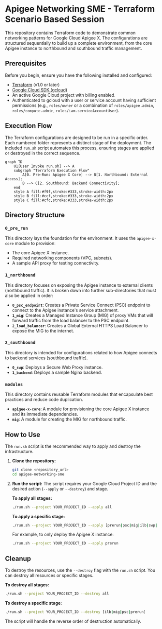 # Apigee Networking SME - Terraform Scenario Based Session

This repository contains Terraform code to demonstrate common networking patterns for Google Cloud Apigee X. The configurations are structured sequentially to build up a complete environment, from the core Apigee instance to northbound and southbound traffic management.

## Prerequisites

Before you begin, ensure you have the following installed and configured:
- [Terraform](https://learn.hashicorp.com/tutorials/terraform/install-cli) (v1.0 or later)
- [Google Cloud SDK (gcloud)](https://cloud.google.com/sdk/docs/install)
- An active Google Cloud project with billing enabled.
- Authenticated to gcloud with a user or service account having sufficient permissions (e.g., `roles/owner` or a combination of `roles/apigee.admin`, `roles/compute.admin`, `roles/iam.serviceAccountUser`).

## Execution Flow

The Terraform configurations are designed to be run in a specific order. Each numbered folder represents a distinct stage of the deployment. The included `run.sh` script automates this process, ensuring stages are applied or destroyed in the correct sequence.

```mermaid
graph TD
    U1[User Invoke run.sh] --> A
    subgraph "Terraform Execution Flow"
        A[0. Pre-Run: Apigee X Core] --> B[1. Northbound: External Access];
        B --> C[2. Southbound: Backend Connectivity];
    end
    style A fill:#f9f,stroke:#333,stroke-width:2px
    style B fill:#ccf,stroke:#333,stroke-width:2px
    style C fill:#cfc,stroke:#333,stroke-width:2px
```

## Directory Structure

### `0_pre_run`
This directory lays the foundation for the environment. It uses the `apigee-x-core` module to provision:
- The core Apigee X instance.
- Required networking components (VPC, subnets).
- A sample API proxy for testing connectivity.

### `1_northbound`
This directory focuses on exposing the Apigee instance to external clients (northbound traffic). It is broken down into further sub-directories that must also be applied in order:
- **`0_psc_endpoint`**: Creates a Private Service Connect (PSC) endpoint to connect to the Apigee instance's service attachment.
- **`1_mig`**: Creates a Managed Instance Group (MIG) of proxy VMs that will forward traffic from the load balancer to the PSC endpoint.
- **`2_load_balancer`**: Creates a Global External HTTPS Load Balancer to expose the MIG to the internet.

### `2_southbound`
This directory is intended for configurations related to how Apigee connects to backend services (southbound traffic).
- **`0_swp`**: Deploys a Secure Web Proxy instance.
- **`1_backend`**: Deploys a sample Nginx backend.

### `modules`
This directory contains reusable Terraform modules that encapsulate best practices and reduce code duplication.
- **`apigee-x-core`**: A module for provisioning the core Apigee X instance and its immediate dependencies.
- **`mig`**: A module for creating the MIG for northbound traffic.

## How to Use

The `run.sh` script is the recommended way to apply and destroy the infrastructure.

1.  **Clone the repository:**
    ```sh
    git clone <repository_url>
    cd apigee-networking-sme
    ```

2.  **Run the script:**
    The script requires your Google Cloud Project ID and the desired action (`--apply` or `--destroy`) and stage.

    **To apply all stages:**
    ```sh
    ./run.sh --project YOUR_PROJECT_ID --apply all
    ```

    **To apply a specific stage:**
    ```sh
    ./run.sh --project YOUR_PROJECT_ID --apply [prerun|psc|mig|ilb|swp|backend]
    ```

    For example, to only deploy the Apigee X instance:
    ```sh
    ./run.sh --project YOUR_PROJECT_ID --apply prerun
    ```

## Cleanup

To destroy the resources, use the `--destroy` flag with the `run.sh` script. You can destroy all resources or specific stages.

**To destroy all stages:**
```sh
./run.sh --project YOUR_PROJECT_ID --destroy all
```

**To destroy a specific stage:**
```sh
./run.sh --project YOUR_PROJECT_ID --destroy [ilb|mig|psc|prerun]
```
The script will handle the reverse order of destruction automatically.
